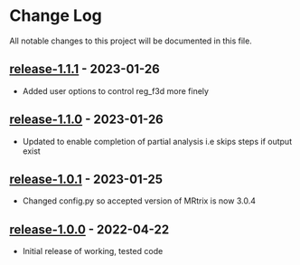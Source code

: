 # Change Log

All notable changes to this project will be documented in this file.

## [release-1.1.1](https://github.com/SWastling/geomqa/tree/release-1.1.1) - 2023-01-26

- Added user options to control reg_f3d more finely

## [release-1.1.0](https://github.com/SWastling/geomqa/tree/release-1.1.0) - 2023-01-26

- Updated to enable completion of partial analysis i.e skips steps if output exist

## [release-1.0.1](https://github.com/SWastling/geomqa/tree/release-1.0.1) - 2023-01-25

- Changed config.py so accepted version of MRtrix is now 3.0.4

## [release-1.0.0](https://github.com/SWastling/geomqa/tree/release-1.0.0) - 2022-04-22

- Initial release of working, tested code
